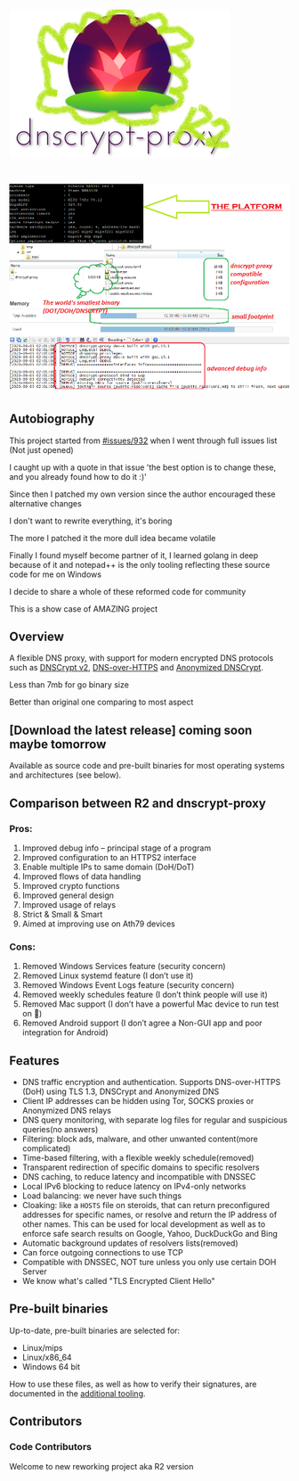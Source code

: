 # ![dnscrypt-proxy-r2](https://github.com/AZ-X/MEDIA/blob/master/PNG/RD.png?raw=true)

# ![dnscrypt-proxy-r2](https://github.com/AZ-X/MEDIA/blob/master/PNG/dnscrypt-proxy-r2-mips.png?raw=true)


## Autobiography

This project started from [#issues/932](https://github.com/DNSCrypt/dnscrypt-proxy/issues/932) when I went through full issues list (Not just opened)

I caught up with a quote in that issue 'the best option is to change these, and you already found how to do it :)'

Since then I patched my own version since the author encouraged these alternative changes

I don't want to rewrite everything, it's boring

The more I patched it the more dull idea became volatile

Finally I found myself become partner of it, I learned golang in deep because of it and notepad++ is the only tooling reflecting these source code for me on Windows

I decide to share a whole of these reformed code for community

This is a show case of AMAZING project




## Overview

A flexible DNS proxy, with support for modern encrypted DNS protocols such as [DNSCrypt v2](https://github.com/AZ-X/dnscrypt-proxy-r2/blob/master/dnscrypt-proxy/protocol/DNSCRYPT-V2-PROTOCOL.txt), [DNS-over-HTTPS](https://www.rfc-editor.org/rfc/rfc8484.txt) and [Anonymized DNSCrypt](https://github.com/AZ-X/dnscrypt-proxy-r2/blob/master/dnscrypt-proxy/protocol/ANONYMIZED-DNSCRYPT.txt).

Less than 7mb for go binary size

Better than original one comparing to most aspect


## [Download the latest release] coming soon maybe tomorrow

Available as source code and pre-built binaries for most operating systems and architectures (see below).


## Comparison between R2 and dnscrypt-proxy

### Pros:

1.	Improved debug info – principal stage of a program
2.	Improved configuration to an HTTPS2 interface 
3.	Enable multiple IPs to same domain (DoH/DoT)
4.	Improved flows of data handling
5.	Improved crypto functions
6.	Improved general design
7.	Improved usage of relays
8.	Strict & Small & Smart
9.	Aimed at improving use on Ath79 devices

### Cons:

1.	Removed Windows Services feature (security concern)
2.	Removed Linux systemd feature (I don’t use it)
3.	Removed Windows Event Logs feature (security concern)
4.	Removed weekly schedules feature (I don’t think people will use it)
5.	Removed Mac support (I don’t  have a powerful Mac device to run test on	:slightly_frowning_face:)
6.	Removed Android support (I don’t agree a Non-GUI app and poor integration for Android)


## Features

* DNS traffic encryption and authentication. Supports DNS-over-HTTPS (DoH) using TLS 1.3, DNSCrypt and Anonymized DNS
* Client IP addresses can be hidden using Tor, SOCKS proxies or Anonymized DNS relays
* DNS query monitoring, with separate log files for regular and suspicious queries(no answers)
* Filtering: block ads, malware, and other unwanted content(more complicated)
* Time-based filtering, with a flexible weekly schedule(removed)
* Transparent redirection of specific domains to specific resolvers
* DNS caching, to reduce latency and incompatible with DNSSEC
* Local IPv6 blocking to reduce latency on IPv4-only networks
* Load balancing: we never have such things
* Cloaking: like a `HOSTS` file on steroids, that can return preconfigured addresses for specific names, or resolve and return the IP address of other names. This can be used for local development as well as to enforce safe search results on Google, Yahoo, DuckDuckGo and Bing
* Automatic background updates of resolvers lists(removed)
* Can force outgoing connections to use TCP
* Compatible with DNSSEC, NOT ture unless you only use certain DOH Server
* We know what's called "TLS Encrypted Client Hello"

## Pre-built binaries

Up-to-date, pre-built binaries are selected for:


* Linux/mips
* Linux/x86_64
* Windows 64 bit

How to use these files, as well as how to verify their signatures, are documented in the 
[additional tooling](https://github.com/AZ-X/WPF-GO-dnscrypt-proxy-md/wiki).

## Contributors

### Code Contributors

Welcome to new reworking project aka R2 version
